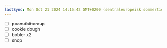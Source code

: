 ```yaml
---
lastSync: Mon Oct 21 2024 14:15:42 GMT+0200 (sentraleuropeisk sommertid)
---
```

- [ ] peanutbittercup
- [ ] cookie dough
- [ ] bobler x2
- [ ] snop 